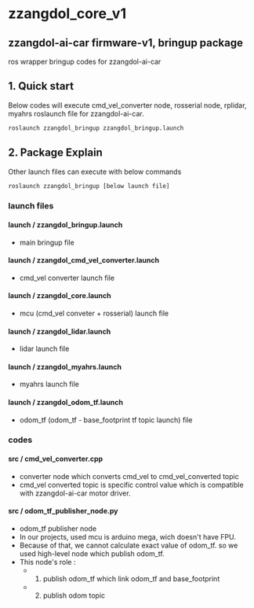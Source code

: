 # zzangdol_core_v1 
## zzangdol-ai-car firmware-v1, bringup package
ros wrapper bringup codes for zzangdol-ai-car

## 1. Quick start

Below codes will execute cmd_vel_converter node, rosserial node,
rplidar, myahrs roslaunch file for zzangdol-ai-car.

```bash
roslaunch zzangdol_bringup zzangdol_bringup.launch
```

## 2. Package Explain

Other launch files can execute with below commands

```bash
roslaunch zzangdol_bringup [below launch file]
```

### launch files

#### launch / zzangdol_bringup.launch

- main bringup file

#### launch / zzangdol_cmd_vel_converter.launch

- cmd_vel converter launch file

#### launch / zzangdol_core.launch

- mcu (cmd_vel conveter + rosserial) launch file

#### launch / zzangdol_lidar.launch

- lidar launch file

#### launch / zzangdol_myahrs.launch

- myahrs launch file

#### launch / zzangdol_odom_tf.launch

- odom_tf (odom_tf - base_footprint tf topic launch) file

### codes

#### src / cmd_vel_converter.cpp

- converter node which converts cmd_vel to cmd_vel_converted topic
- cmd_vel converted topic is specific control value which is compatible with zzangdol-ai-car motor driver.

#### src / odom_tf_publisher_node.py

- odom_tf publisher node
- In our projects, used mcu is arduino mega, wich doesn't have FPU.
- Because of that, we cannot calculate exact value of odom_tf. so we used high-level node which publish odom_tf.
- This node's role :
  - 1. publish odom_tf which link odom_tf and base_footprint
  - 2. publish odom topic
